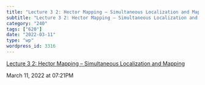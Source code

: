 ```yaml
---
title: "Lecture 3 2: Hector Mapping – Simultaneous Localization and Mapping"
subtitle: "Lecture 3 2: Hector Mapping – Simultaneous Localization and Mapping"
category: "240"
tags: ["620"]
date: "2022-03-11"
type: "wp"
wordpress_id: 3316
---
```

[ Lecture 3 2: Hector Mapping – Simultaneous Localization and Mapping](https://www.youtube.com/watch?v=Q4qM-Uzj1SI&t=34s)
 
March 11, 2022 at 07:21PM